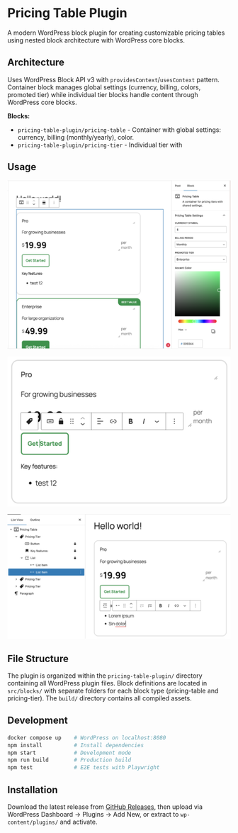 # Pricing Table Plugin

A modern WordPress block plugin for creating customizable pricing tables using
nested block architecture with WordPress core blocks.

## Architecture

Uses WordPress Block API v3 with `providesContext`/`usesContext` pattern.
Container block manages global settings (currency, billing, colors, promoted
tier) while individual tier blocks handle content through WordPress core
blocks.

**Blocks:**
- `pricing-table-plugin/pricing-table` - Container with global settings:
  currency, billing (monthly/yearly), color.
- `pricing-table-plugin/pricing-tier` - Individual tier with 

## Usage

![Block configuration](block-configuration.png)

![Action button](action-button.png)

![Feature list](list.png)

## File Structure

The plugin is organized within the `pricing-table-plugin/` directory containing
all WordPress plugin files. Block definitions are located in `src/blocks/` with
separate folders for each block type (pricing-table and pricing-tier). The
`build/` directory contains all compiled assets.

## Development

```bash
docker compose up    # WordPress on localhost:8080
npm install          # Install dependencies
npm start            # Development mode
npm run build        # Production build
npm test             # E2E tests with Playwright
```

## Installation

Download the latest release from [GitHub Releases](https://github.com/marcin-wosinek/pricing-table-plugin/releases), then upload via WordPress Dashboard → Plugins → Add New, or extract to `wp-content/plugins/` and activate.
